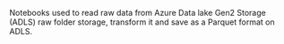 Notebooks used to read raw data from Azure Data lake Gen2 Storage (ADLS) raw folder storage, transform it and save as a Parquet format on ADLS. 